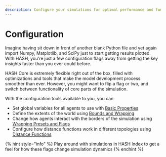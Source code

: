 ```yaml
---
description: Configure your simulations for optimal performance and functionality
---
```


# Configuration

Imagine having sit down in front of another blank Python file and yet again import Numpy, Matplotlib, and SciPy just to start getting results plotted. With HASH, you're just a few configuration flags away from getting the key insights faster than you ever could before.

HASH Core is extremely flexible right out of the box, filled with optimizations and tools that make the model development process smoother than ever. However, you might want to flip a flag or two, and switch between functionality of core parts of the simulation. 

With the configuration tools available to you, you can:

* Set global variables for all agents to use with [Basic Properties](basic-properties.md)
* Define the extents of the world using [Bounds and Wrapping](topology/bounds-and-wrapping.md)
* Change how agents interact with the borders of the simulation using [Wrapping Presets and Flags](topology/wrapping-presets-and-flags.md)
* Configure how distance functions work in different topologies using [Distance Functions](topology/distance-functions.md)

{% hint style="info" %}
Play around with simulations in HASH Index to get a feel for how these flags change simulation dynamics
{% endhint %}

